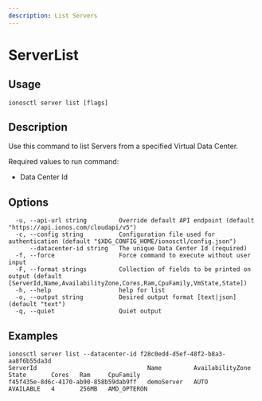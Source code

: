 ```yaml
---
description: List Servers
---
```


# ServerList

## Usage

```text
ionosctl server list [flags]
```

## Description

Use this command to list Servers from a specified Virtual Data Center.

Required values to run command:

* Data Center Id

## Options

```text
  -u, --api-url string         Override default API endpoint (default "https://api.ionos.com/cloudapi/v5")
  -c, --config string          Configuration file used for authentication (default "$XDG_CONFIG_HOME/ionosctl/config.json")
      --datacenter-id string   The unique Data Center Id (required)
  -f, --force                  Force command to execute without user input
  -F, --format strings         Collection of fields to be printed on output (default [ServerId,Name,AvailabilityZone,Cores,Ram,CpuFamily,VmState,State])
  -h, --help                   help for list
  -o, --output string          Desired output format [text|json] (default "text")
  -q, --quiet                  Quiet output
```

## Examples

```text
ionosctl server list --datacenter-id f28c0edd-d5ef-48f2-b8a3-aa8f6b55da3d 
ServerId                               Name         AvailabilityZone   State       Cores   Ram     CpuFamily
f45f435e-8d6c-4170-ab90-858b59dab9ff   demoServer   AUTO               AVAILABLE   4       256MB   AMD_OPTERON
```

